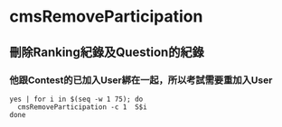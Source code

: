 # cmsRemoveParticipation  
## 刪除Ranking紀錄及Question的紀錄  
### 他跟Contest的已加入User綁在一起，所以考試需要重加入User
```
yes | for i in $(seq -w 1 75); do
  cmsRemoveParticipation -c 1  S$i
done
```
